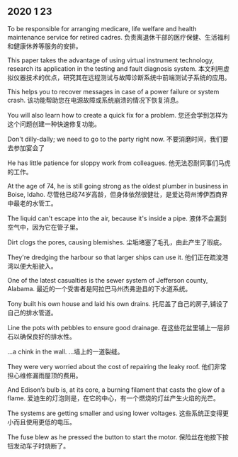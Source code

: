 ## 2020 1 23

To be responsible for arranging medicare, life welfare and health maintenance service for retired cadres.
负责离退休干部的医疗保健、生活福利和健康休养等服务的安排。

This paper takes the advantage of using virtual instrument technology, research its application in the testing and fault diagnosis system.
本文利用虚拟仪器技术的优点，研究其在远程测试与故障诊断系统中前端测试子系统的应用。

This helps you to recover messages in case of a power failure or system crash.
该功能帮助您在电源故障或系统崩溃的情况下恢复消息。

You will also learn how to create a quick fix for a problem.
您还会学到怎样为这个问题创建一种快速修复功能。

Don't dilly-dally; we need to go to the party right now.
不要消磨时间，我们要去参加宴会了

He has little patience for sloppy work from colleagues.
他无法忍耐同事们马虎的工作。

At the age of 74, he is still going strong as the oldest plumber in business in Boise, Idaho.
尽管他已经74岁高龄，但身体依然很健壮，是爱达荷州博伊西商界中最老的水管工。

The liquid can't escape into the air, because it's inside a pipe.
液体不会漏到空气中，因为它在管子里。

Dirt clogs the pores, causing blemishes.
尘垢堵塞了毛孔，由此产生了瑕疵。


They're dredging the harbour so that larger ships can use it.
他们正在疏浚港湾以便大船驶入。

One of the latest casualties is the sewer system of Jefferson county, Alabama.
最近的一个受害者是阿拉巴马州杰弗逊县的下水道系统。

Tony built his own house and laid his own drains.
托尼盖了自己的房子,铺设了自己的排水管道。

Line the pots with pebbles to ensure good drainage.
在这些花盆里铺上一层卵石以确保良好的排水性。

...a chink in the wall.
…墙上的一道裂缝。

They were very worried about the cost of repairing the leaky roof.
他们非常担心维修漏雨屋顶的费用。

And Edison’s bulb is, at its core, a burning filament that casts the glow of a flame.
爱迪生的灯泡则是，在它的中心，有一个燃烧的灯丝产生火焰的光芒。

The systems are getting smaller and using lower voltages.
这些系统正变得更小而且使用更低的电压。

The fuse blew as he pressed the button to start the motor.
保险丝在他按下按钮发动车子时烧断了。
